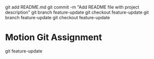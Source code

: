 git add README.md
git commit -m "Add README file with project description"
git branch feature-update
git checkout feature-update
git branch feature-update
git checkout feature-update
# Motion Git Assignment

git feature-update